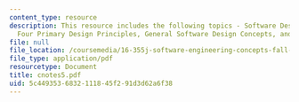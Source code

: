 ```yaml
---
content_type: resource
description: This resource includes the following topics - Software Design Principles,
  Four Primary Design Principles, General Software Design Concepts, and Design Methods.
file: null
file_location: /coursemedia/16-355j-software-engineering-concepts-fall-2005/5c4493536832111845f291d3d62a6f38_cnotes5.pdf
file_type: application/pdf
resourcetype: Document
title: cnotes5.pdf
uid: 5c449353-6832-1118-45f2-91d3d62a6f38
---
```


